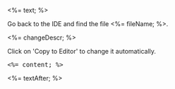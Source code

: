 <%= text; %>

Go back to the IDE and find the file <%= fileName; %>.

<%= changeDescr; %>

Click on 'Copy to Editor' to change it automatically.

<pre class="file" data-filename="<%= fileDir; %>" data-target="<%= dataTarget; %>" data-marker="<%= placeholder; %>">
<%= content; %>
</pre>


<%= textAfter; %>